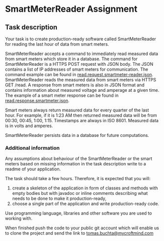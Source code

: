 # SmartMeterReader Assignment

## Task description
Your task is to create production-ready software called SmartMeterReader for reading the last hour of data from smart meters. 

SmartMeterReader accepts a command to immediately read measured data from smart meters which store it in a database. 
The command for SmartMeterReader is a HTTPS POST request with JSON body. The JSON contains a list of IP addresses of smart meters for communication. The command example can be found in [read.request.smartmeter-reader.json](./read.request.smartmeter-reader.json).
SmartMeterReader reads the measured data from smart meters via HTTPS GET <smart-meter-ip-address>/read. A response from smart meters is also in JSON format and contains information about measured voltage and amperage at a given time. The example of a smart meter response can be found in [read.response.smartmeter.json](./read.response.smartmeter.json). 

Smart meters always return measured data for every quarter of the last hour. For example, if it is 1:23 AM then returned measured data will be from 00:30, 00:45, 1:00, 1:15. Timestamps are always in ISO 8601. Measured data is in volts and amperes.

SmartMeterReader persists data in a database for future computations.

### Additional information
Any assumptions about behaviour of the SmartMeterReader or the smart meters based on missing information in the task description write to a readme of your application.

The task should take a few hours. Therefore, it is expected that you will:

1. create a skeleton of the application in form of classes and methods with empty bodies but with javadoc or inline comments describing what needs to be done to make it production-ready,
2. choose a single part of the application and write production-ready code.

Use programming language, libraries and other software you are used to working with.

When finished push the code to your public git account which will enable us to clone the project and send the link to tomas.buchta@mycroftmind.com
